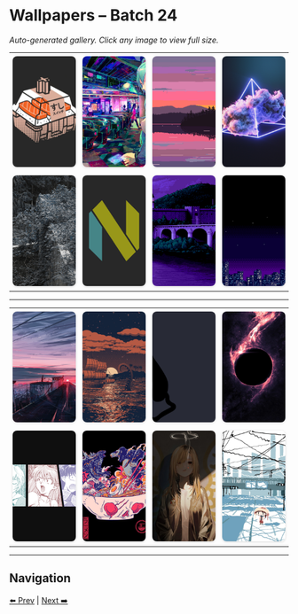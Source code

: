 # Wallpapers – Batch 24

_Auto-generated gallery. Click any image to view full size._

<table style="border-collapse:collapse; width:100%;">
  <tr>
    <td style="padding:6px; vertical-align:middle; text-align:center;"><a href="https://raw.githubusercontent.com/rubiin/wallpapers/master/wallpapers/b-282.jpg"><img src="https://raw.githubusercontent.com/rubiin/wallpapers/master/wallpapers/b-282.jpg" alt="b-282" loading="lazy" style="width:300px; height:200px; object-fit:cover; border-radius:8px; box-shadow:0 1px 4px rgba(0,0,0,0.15);"></a></td>
    <td style="padding:6px; vertical-align:middle; text-align:center;"><a href="https://raw.githubusercontent.com/rubiin/wallpapers/master/wallpapers/b-283.jpg"><img src="https://raw.githubusercontent.com/rubiin/wallpapers/master/wallpapers/b-283.jpg" alt="b-283" loading="lazy" style="width:300px; height:200px; object-fit:cover; border-radius:8px; box-shadow:0 1px 4px rgba(0,0,0,0.15);"></a></td>
    <td style="padding:6px; vertical-align:middle; text-align:center;"><a href="https://raw.githubusercontent.com/rubiin/wallpapers/master/wallpapers/b-285.jpg"><img src="https://raw.githubusercontent.com/rubiin/wallpapers/master/wallpapers/b-285.jpg" alt="b-285" loading="lazy" style="width:300px; height:200px; object-fit:cover; border-radius:8px; box-shadow:0 1px 4px rgba(0,0,0,0.15);"></a></td>
    <td style="padding:6px; vertical-align:middle; text-align:center;"><a href="https://raw.githubusercontent.com/rubiin/wallpapers/master/wallpapers/b-287.jpg"><img src="https://raw.githubusercontent.com/rubiin/wallpapers/master/wallpapers/b-287.jpg" alt="b-287" loading="lazy" style="width:300px; height:200px; object-fit:cover; border-radius:8px; box-shadow:0 1px 4px rgba(0,0,0,0.15);"></a></td>
  </tr>
  <tr>
    <td style="padding:6px; vertical-align:middle; text-align:center;"><a href="https://raw.githubusercontent.com/rubiin/wallpapers/master/wallpapers/b-290.jpg"><img src="https://raw.githubusercontent.com/rubiin/wallpapers/master/wallpapers/b-290.jpg" alt="b-290" loading="lazy" style="width:300px; height:200px; object-fit:cover; border-radius:8px; box-shadow:0 1px 4px rgba(0,0,0,0.15);"></a></td>
    <td style="padding:6px; vertical-align:middle; text-align:center;"><a href="https://raw.githubusercontent.com/rubiin/wallpapers/master/wallpapers/b-291.jpg"><img src="https://raw.githubusercontent.com/rubiin/wallpapers/master/wallpapers/b-291.jpg" alt="b-291" loading="lazy" style="width:300px; height:200px; object-fit:cover; border-radius:8px; box-shadow:0 1px 4px rgba(0,0,0,0.15);"></a></td>
    <td style="padding:6px; vertical-align:middle; text-align:center;"><a href="https://raw.githubusercontent.com/rubiin/wallpapers/master/wallpapers/b-292.jpg"><img src="https://raw.githubusercontent.com/rubiin/wallpapers/master/wallpapers/b-292.jpg" alt="b-292" loading="lazy" style="width:300px; height:200px; object-fit:cover; border-radius:8px; box-shadow:0 1px 4px rgba(0,0,0,0.15);"></a></td>
    <td style="padding:6px; vertical-align:middle; text-align:center;"><a href="https://raw.githubusercontent.com/rubiin/wallpapers/master/wallpapers/b-293.jpg"><img src="https://raw.githubusercontent.com/rubiin/wallpapers/master/wallpapers/b-293.jpg" alt="b-293" loading="lazy" style="width:300px; height:200px; object-fit:cover; border-radius:8px; box-shadow:0 1px 4px rgba(0,0,0,0.15);"></a></td>
  </tr>
</table>

<hr/>

<table style="border-collapse:collapse; width:100%;">
  <tr>
    <td style="padding:6px; vertical-align:middle; text-align:center;"><a href="https://raw.githubusercontent.com/rubiin/wallpapers/master/wallpapers/b-294.jpg"><img src="https://raw.githubusercontent.com/rubiin/wallpapers/master/wallpapers/b-294.jpg" alt="b-294" loading="lazy" style="width:300px; height:200px; object-fit:cover; border-radius:8px; box-shadow:0 1px 4px rgba(0,0,0,0.15);"></a></td>
    <td style="padding:6px; vertical-align:middle; text-align:center;"><a href="https://raw.githubusercontent.com/rubiin/wallpapers/master/wallpapers/b-295.jpg"><img src="https://raw.githubusercontent.com/rubiin/wallpapers/master/wallpapers/b-295.jpg" alt="b-295" loading="lazy" style="width:300px; height:200px; object-fit:cover; border-radius:8px; box-shadow:0 1px 4px rgba(0,0,0,0.15);"></a></td>
    <td style="padding:6px; vertical-align:middle; text-align:center;"><a href="https://raw.githubusercontent.com/rubiin/wallpapers/master/wallpapers/b-296.jpg"><img src="https://raw.githubusercontent.com/rubiin/wallpapers/master/wallpapers/b-296.jpg" alt="b-296" loading="lazy" style="width:300px; height:200px; object-fit:cover; border-radius:8px; box-shadow:0 1px 4px rgba(0,0,0,0.15);"></a></td>
    <td style="padding:6px; vertical-align:middle; text-align:center;"><a href="https://raw.githubusercontent.com/rubiin/wallpapers/master/wallpapers/b-297.jpg"><img src="https://raw.githubusercontent.com/rubiin/wallpapers/master/wallpapers/b-297.jpg" alt="b-297" loading="lazy" style="width:300px; height:200px; object-fit:cover; border-radius:8px; box-shadow:0 1px 4px rgba(0,0,0,0.15);"></a></td>
  </tr>
  <tr>
    <td style="padding:6px; vertical-align:middle; text-align:center;"><a href="https://raw.githubusercontent.com/rubiin/wallpapers/master/wallpapers/b-298.jpg"><img src="https://raw.githubusercontent.com/rubiin/wallpapers/master/wallpapers/b-298.jpg" alt="b-298" loading="lazy" style="width:300px; height:200px; object-fit:cover; border-radius:8px; box-shadow:0 1px 4px rgba(0,0,0,0.15);"></a></td>
    <td style="padding:6px; vertical-align:middle; text-align:center;"><a href="https://raw.githubusercontent.com/rubiin/wallpapers/master/wallpapers/b-299.jpg"><img src="https://raw.githubusercontent.com/rubiin/wallpapers/master/wallpapers/b-299.jpg" alt="b-299" loading="lazy" style="width:300px; height:200px; object-fit:cover; border-radius:8px; box-shadow:0 1px 4px rgba(0,0,0,0.15);"></a></td>
    <td style="padding:6px; vertical-align:middle; text-align:center;"><a href="https://raw.githubusercontent.com/rubiin/wallpapers/master/wallpapers/b-301.jpg"><img src="https://raw.githubusercontent.com/rubiin/wallpapers/master/wallpapers/b-301.jpg" alt="b-301" loading="lazy" style="width:300px; height:200px; object-fit:cover; border-radius:8px; box-shadow:0 1px 4px rgba(0,0,0,0.15);"></a></td>
    <td style="padding:6px; vertical-align:middle; text-align:center;"><a href="https://raw.githubusercontent.com/rubiin/wallpapers/master/wallpapers/b-302.jpg"><img src="https://raw.githubusercontent.com/rubiin/wallpapers/master/wallpapers/b-302.jpg" alt="b-302" loading="lazy" style="width:300px; height:200px; object-fit:cover; border-radius:8px; box-shadow:0 1px 4px rgba(0,0,0,0.15);"></a></td>
  </tr>
</table>

<hr/>

## Navigation

[⬅️ Prev](index_23.md) | [Next ➡️](index_25.md)
